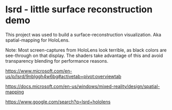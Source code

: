 # lsrd - little surface reconstruction demo

This project was used to build a surface-reconstruction visualization. Aka spatial-mapping for HoloLens.

Note: Most screen-captures from HoloLens look terrible, as black colors are see-through on that display. The shaders take advantage of this and avoid transparency blending for performance reasons.

https://www.microsoft.com/en-us/p/lsrd/9nblggh4w6bg#activetab=pivot:overviewtab

https://docs.microsoft.com/en-us/windows/mixed-reality/design/spatial-mapping

https://www.google.com/search?q=lsrd+hololens
